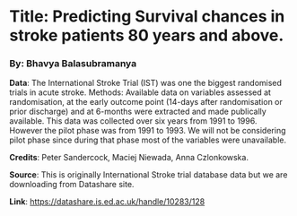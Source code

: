 # Title: Predicting Survival chances in stroke patients 80 years and above.
 ### By: Bhavya Balasubramanya
 **Data**: The International Stroke Trial (IST) was one the biggest randomised trials in acute stroke. Methods: Available data on variables assessed at randomisation, at the early outcome point (14-days after randomisation or prior discharge) and at 6-months were extracted and made publically available. This data was collected over six years from 1991 to 1996. However the pilot phase was from 1991 to 1993. We will not be considering pilot phase since during that phase most of the variables were unavailable. <br>
 
 **Credits**: Peter Sandercock, Maciej Niewada, Anna Czlonkowska. <br>
 
 **Source**: This is originally International Stroke trial database  data but we are downloading from Datashare site.<br>
 
  **Link**: https://datashare.is.ed.ac.uk/handle/10283/128 <br>
       
